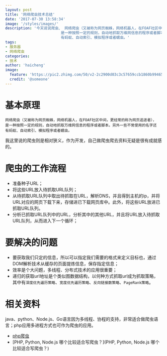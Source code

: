 ```yaml
---
layout: post
title: '网络爬虫技术总结'
date: '2017-07-30 13:58:34'
image: '/styles/images/'
description: '今天说说爬虫、 网络爬虫（又被称为网页蜘蛛，网络机器人，在FOAF社区中间，更经常的称为网页追逐者），
                         是一种按照一定的规则，自动地抓取万维网信息的程序或者脚本。另外一些不常使用的名字还
                         有蚂蚁、自动索引、模拟程序或者蠕虫。'
tags:
- 服务器 
- 网络爬虫
categories: 
- 技术
author: 'haicheng'
image:
  feature: 'https://pic2.zhimg.com/50/v2-2c2900d03c3c57659ccb1860b9946549_hd.jpg'
  credit: '@someone'
---
```


基本原理
===
    网络爬虫（又被称为网页蜘蛛，网络机器人，在FOAF社区中间，更经常的称为网页追逐者），
    是一种按照一定的规则，自动地抓取万维网信息的程序或者脚本。另外一些不常使用的名字还
    有蚂蚁、自动索引、模拟程序或者蠕虫。
    
   我这里说的爬虫则是相对狭义，作为开发，自己做爬虫爬去资料无疑是很有成就感的。
   
爬虫的工作流程
===
- 准备种子URL；
- 将这些URL放入待抓取URL队列；
- 从待抓取URL队列中取出待抓取在URL，解析DNS，并且得到主机的ip，并将URL对应的网页下载下来，存储进已下载网页库中。此外，将这些URL放进已抓取URL队列。
- 分析已抓取URL队列中的URL，分析其中的其他URL，并且将URL放入待抓取URL队列，从而进入下一个循环；
    
要解决的问题
===
- 要获取我们只定的信息，所以可以指定我们需要的格式来定义目标也，通过DOM解析技术从缓存的页面提炼信息，保存指定信息；
- 效率是个大问题，多线程、分布式技术的应用很重要；
- 递归的获取url地址是个类似图数据结构，以何种方式抓取url成为抓取策略，其中有`深度优先遍历策略`、`宽度优先遍历策略`、`反向链接数策略`、`PageRank策略`。

相关资料
===
java、python、Node.js、Go语言因为多线程、协程的支持，非常适合做爬虫语言；php应用多进程方式也可作为爬虫的应用。
- [php爬虫](https://github.com/owner888/phpspider)
- [PHP, Python, Node.js 哪个比较适合写爬虫？](PHP, Python, Node.js 哪个比较适合写爬虫？)

